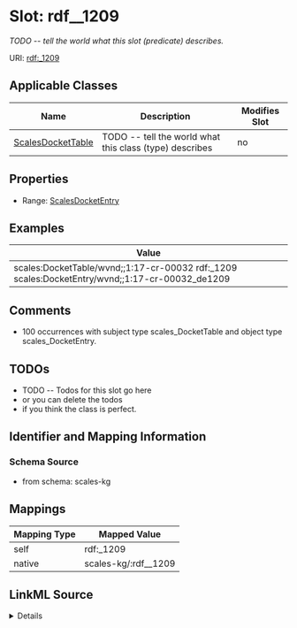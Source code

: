 

# Slot: rdf__1209


_TODO -- tell the world what this slot (predicate) describes._





URI: [rdf:_1209](http://www.w3.org/1999/02/22-rdf-syntax-ns#_1209)



<!-- no inheritance hierarchy -->





## Applicable Classes

| Name | Description | Modifies Slot |
| --- | --- | --- |
| [ScalesDocketTable](../classes/ScalesDocketTable.md) | TODO -- tell the world what this class (type) describes |  no  |







## Properties

* Range: [ScalesDocketEntry](../classes/ScalesDocketEntry.md)






## Examples

| Value |
| --- |
| scales:DocketTable/wvnd;;1:17-cr-00032 rdf:_1209 scales:DocketEntry/wvnd;;1:17-cr-00032_de1209 |

## Comments

* 100 occurrences with subject type scales_DocketTable and object type scales_DocketEntry.

## TODOs

* TODO -- Todos for this slot go here
* or you can delete the todos
* if you think the class is perfect.

## Identifier and Mapping Information







### Schema Source


* from schema: scales-kg




## Mappings

| Mapping Type | Mapped Value |
| ---  | ---  |
| self | rdf:_1209 |
| native | scales-kg/:rdf__1209 |




## LinkML Source

<details>
```yaml
name: rdf__1209
description: TODO -- tell the world what this slot (predicate) describes.
todos:
- TODO -- Todos for this slot go here
- or you can delete the todos
- if you think the class is perfect.
comments:
- 100 occurrences with subject type scales_DocketTable and object type scales_DocketEntry.
examples:
- value: scales:DocketTable/wvnd;;1:17-cr-00032 rdf:_1209 scales:DocketEntry/wvnd;;1:17-cr-00032_de1209
from_schema: scales-kg
rank: 1000
slot_uri: rdf:_1209
alias: rdf__1209
domain_of:
- scales_DocketTable
range: scales_DocketEntry

```
</details>